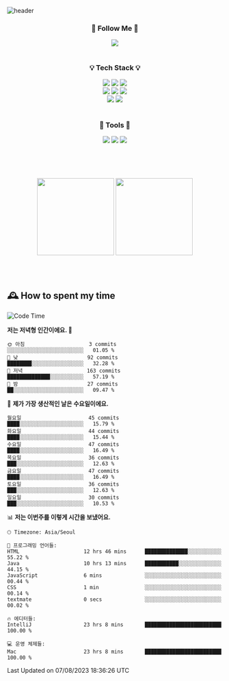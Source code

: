 ![header](https://capsule-render.vercel.app/api?type=waving&color=0:FFE29F,50:FFA99F,100:FF719A&height=300&fontAlignY=40&section=header&text=sung%20eun&fontSize=80&fontColor=FFFFFF)

<div align="center">
	<h3>🐹  Follow Me  🐹</h3>
	<a href="https://velog.io/@saeun05" target="_blank"><img src="https://img.shields.io/badge/Velog-20C997?style=flat&logo=velog&logoColor=white"/></a><br><br>
	<h3>💡  Tech Stack  💡</h3>
	<img src="https://img.shields.io/badge/Java-0078D4?style=flat"/>
	<img src="https://img.shields.io/badge/Spring-6DB33F?style=flat&logo=spring&logoColor=white"/>
	<img src="https://img.shields.io/badge/SpringBoot-6DB33F?style=flat&logo=springboot&logoColor=white"/><br>
	<img src="https://img.shields.io/badge/HTML5-E34F26?style=flat&logo=html5&logoColor=white"/>
	<img src="https://img.shields.io/badge/CSS3-1572B6?style=flat&logo=css3&logoColor=white"/>
	<img src="https://img.shields.io/badge/jQuery-0769AD?style=flat&logo=jquery&logoColor=white"/><br>
	<img src="https://img.shields.io/badge/MySQL-4479A1?style=flat&logo=mysql&logoColor=white"/>
	<img src="https://img.shields.io/badge/oracle-F80000?style=flat&logo=oracle&logoColor=white"/><br><br>
	<h3>🔦  Tools  🔦</h3>
	<img src="https://img.shields.io/badge/intelliJ IDEA-000000?style=flat&logo=intellijidea&logoColor=white"/>
	<img src="https://img.shields.io/badge/Notion-F9DC3E?style=flat&logo=notion&logoColor=white"/>
	<img src="https://img.shields.io/badge/Git-F05032?style=flat&logo=git&logoColor=white"/><br><br>
</div>

<br><br>

<div align="center">
  <img style="height:180px" src="https://github-readme-stats.vercel.app/api?username=sungeunn&show_icons=true&theme=omni&locale=kr"/>
  <img style="height:180px" src="https://github-readme-stats.vercel.app/api/top-langs/?username=sungeunn&theme=omni&layout=compact&locale=kr"/>
</div>

<br><br>

## 🕰 How to spent my time
<!--START_SECTION:waka-->
![Code Time](http://img.shields.io/badge/Code%20Time-89%20hrs%2017%20mins-blue)

**저는 저녁형 인간이에요. 🦉** 

```text
🌞 아침                     3 commits           ░░░░░░░░░░░░░░░░░░░░░░░░░   01.05 % 
🌆 낮　                     92 commits          ████████░░░░░░░░░░░░░░░░░   32.28 % 
🌃 저녁                     163 commits         ██████████████░░░░░░░░░░░   57.19 % 
🌙 밤　                     27 commits          ██░░░░░░░░░░░░░░░░░░░░░░░   09.47 % 
```
📅 **제가 가장 생산적인 날은 수요일이에요.** 

```text
월요일                      45 commits          ████░░░░░░░░░░░░░░░░░░░░░   15.79 % 
화요일                      44 commits          ████░░░░░░░░░░░░░░░░░░░░░   15.44 % 
수요일                      47 commits          ████░░░░░░░░░░░░░░░░░░░░░   16.49 % 
목요일                      36 commits          ███░░░░░░░░░░░░░░░░░░░░░░   12.63 % 
금요일                      47 commits          ████░░░░░░░░░░░░░░░░░░░░░   16.49 % 
토요일                      36 commits          ███░░░░░░░░░░░░░░░░░░░░░░   12.63 % 
일요일                      30 commits          ███░░░░░░░░░░░░░░░░░░░░░░   10.53 % 
```


📊 **저는 이번주를 이렇게 시간을 보냈어요.** 

```text
🕑︎ Timezone: Asia/Seoul

💬 프로그래밍 언어들: 
HTML                     12 hrs 46 mins      ██████████████░░░░░░░░░░░   55.22 % 
Java                     10 hrs 13 mins      ███████████░░░░░░░░░░░░░░   44.15 % 
JavaScript               6 mins              ░░░░░░░░░░░░░░░░░░░░░░░░░   00.44 % 
CSS                      1 min               ░░░░░░░░░░░░░░░░░░░░░░░░░   00.14 % 
textmate                 0 secs              ░░░░░░░░░░░░░░░░░░░░░░░░░   00.02 % 

🔥 에디터들: 
IntelliJ                 23 hrs 8 mins       █████████████████████████   100.00 % 

💻 운영 체제들: 
Mac                      23 hrs 8 mins       █████████████████████████   100.00 % 
```


 Last Updated on 07/08/2023 18:36:26 UTC
<!--END_SECTION:waka-->
